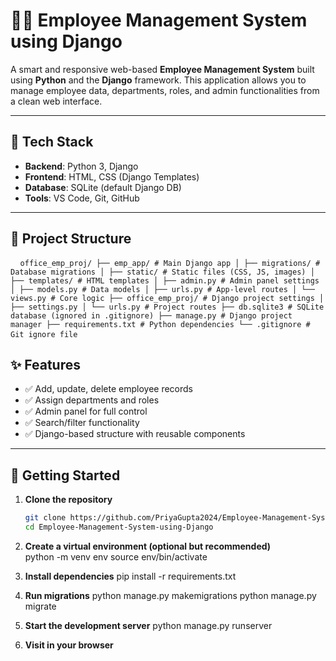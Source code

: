 # 🧑‍💼 Employee Management System using Django

A smart and responsive web-based **Employee Management System** built using **Python** and the **Django** framework. 
This application allows you to manage employee data, departments, roles, and admin functionalities from a clean web interface.

---

## 🔧 Tech Stack

- **Backend**: Python 3, Django
- **Frontend**: HTML, CSS (Django Templates)
- **Database**: SQLite (default Django DB)
- **Tools**: VS Code, Git, GitHub

---

## 📁 Project Structure
<pre> <code> office_emp_proj/ ├── emp_app/ # Main Django app │ ├── migrations/ # Database migrations │ ├── static/ # Static files (CSS, JS, images) │ ├── templates/ # HTML templates │ ├── admin.py # Admin panel settings │ ├── models.py # Data models │ ├── urls.py # App-level routes │ └── views.py # Core logic ├── office_emp_proj/ # Django project settings │ ├── settings.py │ └── urls.py # Project routes ├── db.sqlite3 # SQLite database (ignored in .gitignore) ├── manage.py # Django project manager ├── requirements.txt # Python dependencies └── .gitignore # Git ignore file </code> </pre>
## ✨ Features

- ✅ Add, update, delete employee records
- ✅ Assign departments and roles
- ✅ Admin panel for full control
- ✅ Search/filter functionality
- ✅ Django-based structure with reusable components

---

## 🚀 Getting Started

1. **Clone the repository**
   ```bash
   git clone https://github.com/PriyaGupta2024/Employee-Management-System-using-Django.git
   cd Employee-Management-System-using-Django
2. **Create a virtual environment (optional but recommended)**   
   python -m venv env
   source env/bin/activate
   
2. **Install dependencies**
    pip install -r requirements.txt
   
4. **Run migrations**
   python manage.py makemigrations
   python manage.py migrate
   
5. **Start the development server**
    python manage.py runserver
6. **Visit in your browser**
